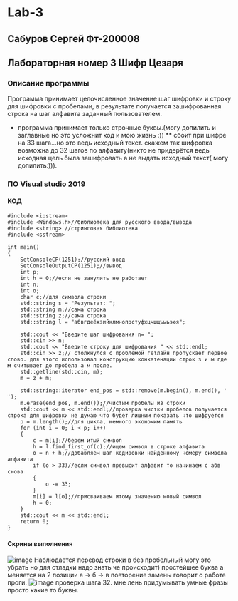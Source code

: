 # Lab-3
## Сабуров Сергей Фт-200008
## Лабораторная номер 3 Шифр Цезаря
### Описание программы
Программа принимает целочисленное значение шаг шифровки и строку для шифровки с пробелами, в результате получается зашифрованная строка на шаг алфавита заданный пользователем.
* программа принимает только строчные буквы.(могу допилить и заглавные но это усложнит код и мою жизнь :))
** сбоит при шифре на 33 шага...но это ведь исходный текст. скажем так шифровка возможна до 32 шагов по алфавиту(никто не придерётся ведь исходная цель была зашифровать а не выдать исходный текст( могу допилить:))).
### ПО Visual studio 2019
#### КОД
```
#include <iostream>
#include <Windows.h>//библиотека для русского ввода/вывода
#include <string> //стринговая библиотека
#include <sstream>

int main()
{
    SetConsoleCP(1251);//русский ввод
    SetConsoleOutputCP(1251);//вывод
    int p;
    int h = 0;//если не занулить не работает
    int n;
    int o;
    char c;//для символа строки
    std::string s = "Результат: ";
    std::string m;//сама строка
    std::string z;//сама строка
    std::string l = "абвгдеёжзийклмнопрстуфхцчшщъыьэюя";

    std::cout << "Введите шаг шифрования n= ";
    std::cin >> n;
    std::cout << "Введите строку для шифрования " << std::endl;
    std::cin >> z;// столкнулся с проблемой гетлайн пропускает первое слово. для этого использовал конструкцию конкатенации строк з и м где м считывает до пробела а м после.
    std::getline(std::cin, m);
    m = z + m;

    std::string::iterator end_pos = std::remove(m.begin(), m.end(), ' ');
    m.erase(end_pos, m.end());//чистим пробелы из строки
    std::cout << m << std::endl;//проверка чистки пробелов получается строка для шифровки не думаю что будет лишним показать что шифруется
    p = m.length();//для цикла, немного экономим память
    for (int i = 0; i < p; i++)
    {
        c = m[i];//берем итый символ
        h = l.find_first_of(c);//ищем символ в строке алфавита
        o = n + h;//добавляем шаг кодировки найденному номеру символа алфавита
        if (o > 33)//если символ превысит алфавит то начинаем с абв снова
        {
            o -= 33;
        }
        m[i] = l[o];//присваиваем итому значению новый символ
        h = 0;
    }
    std::cout << m << std::endl;
    return 0;
}
```
#### Скрины выполнения 
![image](https://user-images.githubusercontent.com/90544365/135290304-f1abb49c-4f23-4c4f-9d59-3922ee023bb8.png)
Наблюдается перевод строки в без пробельный могу это убрать но для отладки надо знать че происходит)
простейшее буква а меняется на 2 позиции а -> б -> в повторение замены говорит о работе проги.
![image](https://user-images.githubusercontent.com/90544365/135291712-83027b00-d506-401e-adf6-ac06026ec2de.png)
проверка шага 32. мне лень придумывать умные фразы просто какие то буквы.
